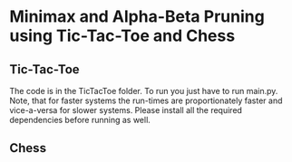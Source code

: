 # Minimax and Alpha-Beta Pruning using Tic-Tac-Toe and Chess

## Tic-Tac-Toe
The code is in the TicTacToe folder. To run you just have to run main.py. Note, that for faster systems the run-times are proportionately faster and vice-a-versa for slower systems. Please install all the required dependencies before running as well.

## Chess
